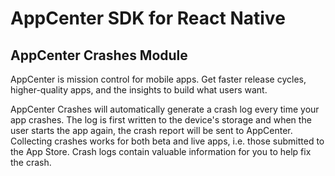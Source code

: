 # AppCenter SDK for React Native
## AppCenter Crashes Module

AppCenter is mission control for mobile apps. Get faster release cycles, higher-quality apps, and the insights to build what users want.

AppCenter Crashes will automatically generate a crash log every time your app crashes. The log is first written to the device's storage and when the user starts the app again, the crash report will be sent to AppCenter. Collecting crashes works for both beta and live apps, i.e. those submitted to the App Store. Crash logs contain valuable information for you to help fix the crash.